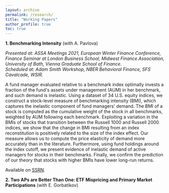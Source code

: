 ```yaml
---
layout: archive
permalink: /research/
title: "Working Papers"
author_profile: true
toc: true
---
```

**1. Benchmarking Intensity** (with A. Pavlova)

*Presented at: ASSA Meetings 2021, European Winter Finance Conference, Finance Seminar at London Business School, Midwest Finance Association, University of Bath, Vienna Graduate School of Finance.*  
*Scheduled at: Adam Smith Workshop, NBER Behavioral Finance, SFS Cavalcade, WSIR.*

A fund manager evaluated relative to a benchmark index optimally invests a fraction of the fund's assets under management (AUM) in her benchmark, and such demand is inelastic. Using a dataset of 34 U.S. equity indices, we construct a stock-level measure of benchmarking intensity (BMI), which captures the inelastic component of fund managers' demand. The BMI of a stock is computed as the cumulative weight of the stock in all benchmarks, weighted by AUM following each benchmark. Exploiting a variation in the BMIs of stocks that transition between the Russell 1000 and Russell 2000 indices, we show that the change in BMI resulting from an index reconstitution is positively related to the size of the index effect. Our measure allows us to compute the price elasticity of demand more accurately than in the literature. Furthermore, using fund holdings around the index cutoff, we present evidence of inelastic demand of active managers for stocks in their benchmarks. Finally, we confirm the prediction of our theory that stocks with higher BMIs have lower long-run returns.

Available on [SSRN](https://papers.ssrn.com/sol3/papers.cfm?abstract_id=3689959).


**2. Two APs are Better Than One: ETF Mispricing and Primary Market Participations** (with E. Gorbatikov)


<!-- {% if author.googlescholar %}
  You can also find my articles on <u><a href="{{author.googlescholar}}">my Google Scholar profile</a>.</u>
{% endif %}

{% include base_path %}

{% for post in site.research reversed %}
  {% include archive-single.html %}
{% endfor %}
-->
